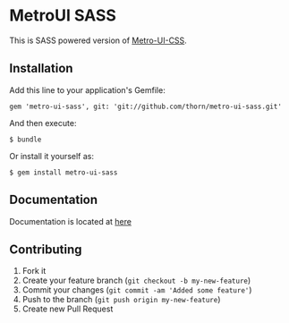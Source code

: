 # MetroUI SASS

This is SASS powered version of [Metro-UI-CSS](https://github.com/olton/Metro-UI-CSS).

## Installation

Add this line to your application's Gemfile:

    gem 'metro-ui-sass', git: 'git://github.com/thorn/metro-ui-sass.git'

And then execute:

    $ bundle

Or install it yourself as:

    $ gem install metro-ui-sass

## Documentation

Documentation is located at [here](http://metroui.org.ua/)

## Contributing

1. Fork it
2. Create your feature branch (`git checkout -b my-new-feature`)
3. Commit your changes (`git commit -am 'Added some feature'`)
4. Push to the branch (`git push origin my-new-feature`)
5. Create new Pull Request
